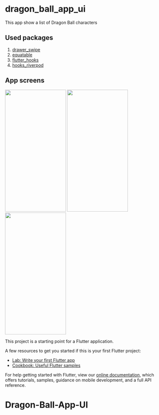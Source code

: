 # dragon_ball_app_ui

This app show a list of Dragon Ball characters

## Used packages
1. [drawer_swipe](https://pub.dev/packages/drawer_swipe/install)
2. [equatable](https://pub.dev/packages/equatable)
3. [flutter_hooks](https://pub.dev/packages/flutter_hooks)
3. [hooks_riverpod](https://pub.dev/packages/hooks_riverpod)

## App screens
<p float="left">
  <img src="https://i.postimg.cc/90Dc1RNP/Captura-de-Pantalla-2021-08-24-a-la-s-13-46-57.png" 
  width="200" 
  height="400" />
  <img src="https://i.postimg.cc/1t5mnYGj/Captura-de-Pantalla-2021-08-24-a-la-s-13-47-54.png" 
  width="200" 
  height="400" />
  <img src="https://i.postimg.cc/W3W2M6Sb/Captura-de-Pantalla-2021-08-24-a-la-s-13-48-22.png" 
  width="200" 
  height="400" />
</p>



This project is a starting point for a Flutter application.

A few resources to get you started if this is your first Flutter project:

- [Lab: Write your first Flutter app](https://flutter.dev/docs/get-started/codelab)
- [Cookbook: Useful Flutter samples](https://flutter.dev/docs/cookbook)

For help getting started with Flutter, view our
[online documentation](https://flutter.dev/docs), which offers tutorials,
samples, guidance on mobile development, and a full API reference.
# Dragon-Ball-App-UI
